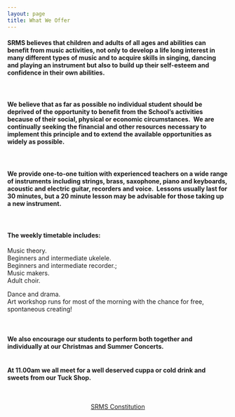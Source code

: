 ```yaml
---
layout: page
title: What We Offer
---
```


<h4 style="text-align: left;">SRMS  believes that children and adults of  all ages and abilities can benefit  from music&nbsp;activities, not only to  develop a life long interest in  many different types of music and to  acquire skills in singing, dancing  and playing an instrument but also to  build up their self-esteem and  confidence in their own abilities.</h4>
<p>&nbsp;</p>
<h4 style="text-align: left;">We believe  that as far as possible no  individual student should be deprived of the  opportunity to benefit from  the School&rsquo;s activities because of their  social, physical or economic  circumstances.&nbsp; We are continually seeking  the financial and other  resources necessary to implement this  principle and to extend the  available opportunities as widely as  possible.</h4>
<p>&nbsp;</p>
<h4 style="text-align: left;">We provide one-to-one tuition with experienced teachers on a wide range of instruments including strings, brass, saxophone, piano and keyboards, acoustic and electric guitar, recorders and voice.&nbsp; Lessons usually last for 30 minutes, but a 20 minute lesson may be advisable for those taking up a new instrument.</h4>
<p>&nbsp;</p>
<h4 style="text-align: left;">The weekly timetable includes:</h4>
<p>Music theory.<br />Beginners and intermediate ukelele.<br />Beginners and intermediate recorder.;<br />Music makers.<br />Adult choir.</p>
<p>Dance and drama.<br />Art workshop runs for most of the morning with the chance for free, spontaneous creating!</p>
<p>&nbsp;</p>
<h4>We also encourage our students to perform both together and individually at our Christmas and Summer Concerts.</h4>
<h4 style="text-align: left;"><br />At 11.00am we all meet for a well deserved cuppa or cold drink and sweets from our Tuck Shop.</h4>
<p style="text-align: center;">&nbsp;</p>
<p style="text-align: center;"><a href="{{ '/files/srms/SRMS Constitution 2011.doc' | prepend: site.github.url }}" target="_blank" title="SRMS Constitution">SRMS Constitution</a></p>